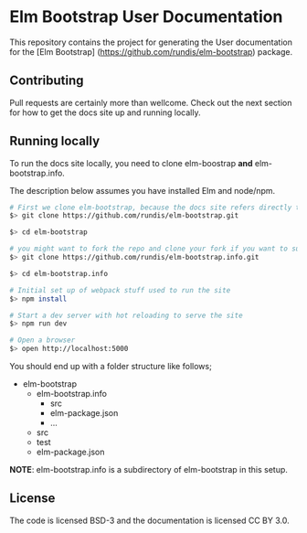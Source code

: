 # Elm Bootstrap User Documentation

This repository contains the project for generating the User documentation for the [Elm Bootstrap]
(https://github.com/rundis/elm-bootstrap) package.



## Contributing
Pull requests are certainly more than wellcome. Check out the next section for how to get the docs site up and running locally.



## Running locally
To run the docs site locally, you need to clone elm-boostrap **and** elm-bootstrap.info.


The description below assumes you have installed Elm and node/npm.

```bash
# First we clone elm-bootstrap, because the docs site refers directly to sources from this repo
$> git clone https://github.com/rundis/elm-bootstrap.git

$> cd elm-bootstrap

# you might want to fork the repo and clone your fork if you want to submit pull requests !
$> git clone https://github.com/rundis/elm-bootstrap.info.git

$> cd elm-bootstrap.info

# Initial set up of webpack stuff used to run the site
$> npm install

# Start a dev server with hot reloading to serve the site
$> npm run dev

# Open a browser
$> open http://localhost:5000

```



You should end up with a folder structure like follows;
* elm-bootstrap
  * elm-bootstrap.info
    * src
    * elm-package.json
    * ...
  * src
  * test
  * elm-package.json

**NOTE**: elm-bootstrap.info is a subdirectory of elm-bootstrap in this setup.



## License
The code is licensed BSD-3 and the documentation is licensed CC BY 3.0.
